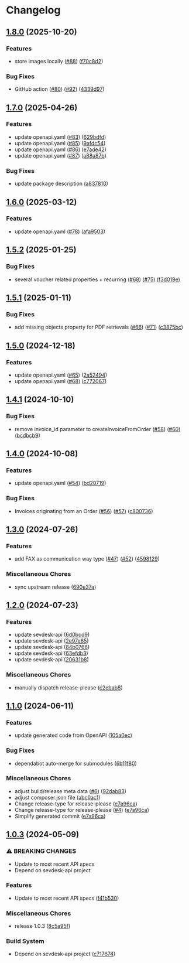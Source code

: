 # Changelog

## [1.8.0](https://github.com/j-mastr/sevdesk-php-sdk/compare/v1.7.0...v1.8.0) (2025-10-20)


### Features

* store images locally ([#88](https://github.com/j-mastr/sevdesk-php-sdk/issues/88)) ([f70c8d2](https://github.com/j-mastr/sevdesk-php-sdk/commit/f70c8d247693491de3da836d22532d5b6abcc076))


### Bug Fixes

* GitHub action ([#80](https://github.com/j-mastr/sevdesk-php-sdk/issues/80)) ([#92](https://github.com/j-mastr/sevdesk-php-sdk/issues/92)) ([4339d97](https://github.com/j-mastr/sevdesk-php-sdk/commit/4339d97476d60dcf2f899f926e5434d8936f61f3))

## [1.7.0](https://github.com/j-mastr/sevdesk-php-sdk/compare/v1.6.0...v1.7.0) (2025-04-26)


### Features

* update openapi.yaml ([#83](https://github.com/j-mastr/sevdesk-php-sdk/issues/83)) ([629bdfd](https://github.com/j-mastr/sevdesk-php-sdk/commit/629bdfd19a4aeb12d37a9d24a5d8986f1fc6e6bc))
* update openapi.yaml ([#85](https://github.com/j-mastr/sevdesk-php-sdk/issues/85)) ([9afdc54](https://github.com/j-mastr/sevdesk-php-sdk/commit/9afdc54057cd2609fd9f4bcb2037e96c7a1016e4))
* update openapi.yaml ([#86](https://github.com/j-mastr/sevdesk-php-sdk/issues/86)) ([e7ade42](https://github.com/j-mastr/sevdesk-php-sdk/commit/e7ade42717ce16ab9ed0b1b7659c199795a5f6b1))
* update openapi.yaml ([#87](https://github.com/j-mastr/sevdesk-php-sdk/issues/87)) ([a88a87b](https://github.com/j-mastr/sevdesk-php-sdk/commit/a88a87be84bc9fd6997f768c0dcae690b04ad57b))


### Bug Fixes

* update package description ([a837810](https://github.com/j-mastr/sevdesk-php-sdk/commit/a8378101ccfe164a0239bf7b97b30bcbb97adc24))

## [1.6.0](https://github.com/j-mastr/sevdesk-php-sdk/compare/v1.5.2...v1.6.0) (2025-03-12)


### Features

* update openapi.yaml ([#78](https://github.com/j-mastr/sevdesk-php-sdk/issues/78)) ([afa9503](https://github.com/j-mastr/sevdesk-php-sdk/commit/afa95037acc6baf92c31f6b5878e5c0f932d043c))

## [1.5.2](https://github.com/j-mastr/sevdesk-php-sdk/compare/v1.5.1...v1.5.2) (2025-01-25)


### Bug Fixes

* several voucher related properties + recurring ([#68](https://github.com/j-mastr/sevdesk-php-sdk/issues/68)) ([#75](https://github.com/j-mastr/sevdesk-php-sdk/issues/75)) ([f3d019e](https://github.com/j-mastr/sevdesk-php-sdk/commit/f3d019efc47263ef3787802092ecf19135a02c8a))

## [1.5.1](https://github.com/j-mastr/sevdesk-php-sdk/compare/v1.5.0...v1.5.1) (2025-01-11)


### Bug Fixes

* add missing objects property for PDF retrievals ([#66](https://github.com/j-mastr/sevdesk-php-sdk/issues/66)) ([#71](https://github.com/j-mastr/sevdesk-php-sdk/issues/71)) ([c3875bc](https://github.com/j-mastr/sevdesk-php-sdk/commit/c3875bcba5f4ecc53ba8909fe8e8b14f7cf1486e))

## [1.5.0](https://github.com/j-mastr/sevdesk-php-sdk/compare/v1.4.1...v1.5.0) (2024-12-18)


### Features

* update openapi.yaml ([#65](https://github.com/j-mastr/sevdesk-php-sdk/issues/65)) ([2a52494](https://github.com/j-mastr/sevdesk-php-sdk/commit/2a524944bf137602b465f7ed82283cdf065e0832))
* update openapi.yaml ([#68](https://github.com/j-mastr/sevdesk-php-sdk/issues/68)) ([c772067](https://github.com/j-mastr/sevdesk-php-sdk/commit/c772067439e41e0dc0e0db00a1866fdc8fb66a56))

## [1.4.1](https://github.com/j-mastr/sevdesk-php-sdk/compare/v1.4.0...v1.4.1) (2024-10-10)


### Bug Fixes

* remove invoice_id parameter to createInvoiceFromOrder ([#58](https://github.com/j-mastr/sevdesk-php-sdk/issues/58)) ([#60](https://github.com/j-mastr/sevdesk-php-sdk/issues/60)) ([bcdbcb9](https://github.com/j-mastr/sevdesk-php-sdk/commit/bcdbcb9c90ee5ce86d0cd9a8b04778d86c221cdb))

## [1.4.0](https://github.com/j-mastr/sevdesk-php-sdk/compare/v1.3.0...v1.4.0) (2024-10-08)


### Features

* update openapi.yaml ([#54](https://github.com/j-mastr/sevdesk-php-sdk/issues/54)) ([bd20719](https://github.com/j-mastr/sevdesk-php-sdk/commit/bd20719af47df2160b70ba3dfeba4c8f94414223))


### Bug Fixes

* Invoices originating from an Order ([#56](https://github.com/j-mastr/sevdesk-php-sdk/issues/56)) ([#57](https://github.com/j-mastr/sevdesk-php-sdk/issues/57)) ([c800736](https://github.com/j-mastr/sevdesk-php-sdk/commit/c800736a4262848ff1963220a880b700e98c0d73))

## [1.3.0](https://github.com/j-mastr/sevdesk-php-sdk/compare/v1.2.0...v1.3.0) (2024-07-26)


### Features

* add FAX as communication way type ([#47](https://github.com/j-mastr/sevdesk-php-sdk/issues/47)) ([#52](https://github.com/j-mastr/sevdesk-php-sdk/issues/52)) ([4598129](https://github.com/j-mastr/sevdesk-php-sdk/commit/4598129c3123207c1b5376e566678675510718bd))


### Miscellaneous Chores

* sync upstream release ([690e37a](https://github.com/j-mastr/sevdesk-php-sdk/commit/690e37aa62565858543eada0cccd2beceb0d61d9))

## [1.2.0](https://github.com/j-mastr/sevdesk-php-sdk/compare/v1.1.0...v1.2.0) (2024-07-23)


### Features

* update sevdesk-api ([6d0bcd9](https://github.com/j-mastr/sevdesk-php-sdk/commit/6d0bcd9267e4dc5d7021623f2f228f2bb97dd6bc))
* update sevdesk-api ([2e97e65](https://github.com/j-mastr/sevdesk-php-sdk/commit/2e97e659691dea84e30ce6829176371b4c321123))
* update sevdesk-api ([84b0766](https://github.com/j-mastr/sevdesk-php-sdk/commit/84b0766eff8a052d3d7f8395bca36da7fb6106ca))
* update sevdesk-api ([63efdb3](https://github.com/j-mastr/sevdesk-php-sdk/commit/63efdb33965cfb10a339cf36939a3add853c0387))
* update sevdesk-api ([20631b8](https://github.com/j-mastr/sevdesk-php-sdk/commit/20631b87d147971e9fe57ea6841b977a849e84ac))


### Miscellaneous Chores

* manually dispatch release-please ([c2ebab8](https://github.com/j-mastr/sevdesk-php-sdk/commit/c2ebab87fa4c6673a3d3de61029dc05ffcc46fb1))

## [1.1.0](https://github.com/j-mastr/sevdesk-php-sdk/compare/v1.0.3...v1.1.0) (2024-06-11)


### Features

* update generated code from OpenAPI ([105a0ec](https://github.com/j-mastr/sevdesk-php-sdk/commit/105a0ec0dcb1594f4c632872e494d5c7e30433e4))


### Bug Fixes

* dependabot auto-merge for submodules ([6b11f80](https://github.com/j-mastr/sevdesk-php-sdk/commit/6b11f80c7e81213e43c273e4747e6d7419fe449f))


### Miscellaneous Chores

* adjust build/release meta data ([#6](https://github.com/j-mastr/sevdesk-php-sdk/issues/6)) ([92dab83](https://github.com/j-mastr/sevdesk-php-sdk/commit/92dab831b1406d5177b08a46f8b2f4a6320ce635))
* adjust composer.json file ([abc0ac1](https://github.com/j-mastr/sevdesk-php-sdk/commit/abc0ac12aff2b22cfd50d48077bba26b23f8c447))
* Change release-type for release-please ([e7a96ca](https://github.com/j-mastr/sevdesk-php-sdk/commit/e7a96cab153c867c53d5308c9c9fe4a95e13ef39))
* Change release-type for release-please ([#4](https://github.com/j-mastr/sevdesk-php-sdk/issues/4)) ([e7a96ca](https://github.com/j-mastr/sevdesk-php-sdk/commit/e7a96cab153c867c53d5308c9c9fe4a95e13ef39))
* Simplify generated commit ([e7a96ca](https://github.com/j-mastr/sevdesk-php-sdk/commit/e7a96cab153c867c53d5308c9c9fe4a95e13ef39))

## [1.0.3](https://github.com/j-mastr/sevdesk-php-sdk/compare/v0.0.3...v1.0.3) (2024-05-09)


### ⚠ BREAKING CHANGES

* Update to most recent API specs
* Depend on sevdesk-api project

### Features

* Update to most recent API specs ([f41b530](https://github.com/j-mastr/sevdesk-php-sdk/commit/f41b5305f14c0f6b35369f81d7938b1d19e2d9ea))


### Miscellaneous Chores

* release 1.0.3 ([8c5a95f](https://github.com/j-mastr/sevdesk-php-sdk/commit/8c5a95fd73b7adeb31b8e94b879a99c20edd97ad))


### Build System

* Depend on sevdesk-api project ([c717674](https://github.com/j-mastr/sevdesk-php-sdk/commit/c71767472957e5f9022a64c0aa9be416a205f346))
